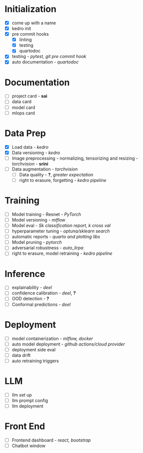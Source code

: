 # Initialization

- [x] come up with a name
- [x] kedro init
- [x] pre commit hooks
  - [x] linting
  - [x] testing
  - [x] quartodoc
- [x] testing - _pytest, git pre commit hook_
- [x] auto documentation - _quartodoc_

# Documentation

- [ ] project card - **sai**
- [ ] data card
- [ ] model card
- [ ] mlops card

# Data Prep

- [x] Load data - _kedro_
- [x] Data versioning - _kedro_
- [ ] Image preprocessing - normalizing, tensorizing and resizing - _torchvision_ - **srini**
- [ ] Data augmentation - _torchvision_
  - [ ] Data quality - **?**, _greater expectation_
  - [ ] right to erasure, forgetting - _kedro pipeline_

# Training

- [ ] Model training - Resnet - _PyTorch_
- [ ] Model versioning - _mlflow_
- [ ] Model eval - _Sk classification report, k cross val_
- [ ] hyperparameter tuning - _optuna/sklearn search_
- [ ] automatic reports - _quarto and plotting libs_
- [ ] Model pruning - _pytorch_
- [ ] adversarial robustness - _auto_lirpa_
- [ ] right to erasure, model retraining - _kedro pipeline_

# Inference

- [ ] explainability - _deel_
- [ ] confidence calibration - _deel_, **?**
- [ ] OOD detection - **?**
- [ ] Conformal predictions - _deel_

# Deployment

- [ ] model containerization - _mlflow, docker_
- [ ] auto model deployment - _github actions/cloud provider_
- [ ] deployment side eval
- [ ] data drift
- [ ] auto retraining triggers

# LLM

- [ ] llm set up
- [ ] llm prompt config
- [ ] llm deployment

# Front End

- [ ] Frontend dashboard - _react, bootstrap_
- [ ] Chatbot window
